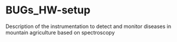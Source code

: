 # BUGs_HW-setup
Description of the instrumentation to detect and monitor diseases in mountain agriculture based on spectroscopy
